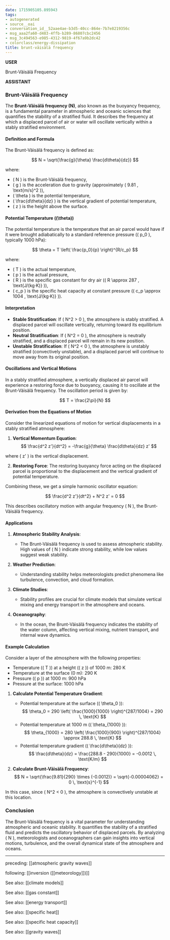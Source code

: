 ```yaml
---
date: 1715905105.895943
tags:
- autogenerated
- source__oai
- conversation_id__52aae4ae-b3d5-40cc-864e-7b7e8219356c
- msg_aaa2fa60-d483-4ffb-b289-86807cbc2456
- msg_3c494563-e985-4312-9819-4f67a9b2dc42
- colorclass/energy-dissipation
title: brunt-väisälä frequency
---
```


**USER**

Brunt-Väisälä Frequency


**ASSISTANT**

### Brunt-Väisälä Frequency

The **Brunt-Väisälä frequency (N)**, also known as the buoyancy frequency, is a fundamental parameter in atmospheric and oceanic sciences that quantifies the stability of a stratified fluid. It describes the frequency at which a displaced parcel of air or water will oscillate vertically within a stably stratified environment.

#### Definition and Formula

The Brunt-Väisälä frequency is defined as:

$$
N = \sqrt{\frac{g}{\theta} \frac{d\theta}{dz}}
$$

where:
- \( N \) is the Brunt-Väisälä frequency,
- \( g \) is the acceleration due to gravity (approximately \( 9.81 \, \text{m/s}^2 \)),
- \( \theta \) is the potential temperature,
- \( \frac{d\theta}{dz} \) is the vertical gradient of potential temperature,
- \( z \) is the height above the surface.

#### Potential Temperature (\(\theta\))

The potential temperature is the temperature that an air parcel would have if it were brought adiabatically to a standard reference pressure (\( p_0 \), typically 1000 hPa):

$$
\theta = T \left( \frac{p_0}{p} \right)^{R/c_p}
$$

where:
- \( T \) is the actual temperature,
- \( p \) is the actual pressure,
- \( R \) is the specific gas constant for dry air (\( R \approx 287 \, \text{J/(kg·K)} \)),
- \( c_p \) is the specific heat capacity at constant pressure (\( c_p \approx 1004 \, \text{J/(kg·K)} \)).

#### Interpretation

- **Stable Stratification**: If \( N^2 > 0 \), the atmosphere is stably stratified. A displaced parcel will oscillate vertically, returning toward its equilibrium position.
- **Neutral Stratification**: If \( N^2 = 0 \), the atmosphere is neutrally stratified, and a displaced parcel will remain in its new position.
- **Unstable Stratification**: If \( N^2 < 0 \), the atmosphere is unstably stratified (convectively unstable), and a displaced parcel will continue to move away from its original position.

#### Oscillations and Vertical Motions

In a stably stratified atmosphere, a vertically displaced air parcel will experience a restoring force due to buoyancy, causing it to oscillate at the Brunt-Väisälä frequency. The oscillation period is given by:

$$
T = \frac{2\pi}{N}
$$

#### Derivation from the Equations of Motion

Consider the linearized equations of motion for vertical displacements in a stably stratified atmosphere:

1. **Vertical Momentum Equation**:
   $$
   \frac{d^2 z'}{dt^2} = -\frac{g}{\theta} \frac{d\theta}{dz} z'
   $$

where \( z' \) is the vertical displacement.

2. **Restoring Force**:
   The restoring buoyancy force acting on the displaced parcel is proportional to the displacement and the vertical gradient of potential temperature.

Combining these, we get a simple harmonic oscillator equation:

$$
\frac{d^2 z'}{dt^2} + N^2 z' = 0
$$

This describes oscillatory motion with angular frequency \( N \), the Brunt-Väisälä frequency.

#### Applications

1. **Atmospheric Stability Analysis**:
   - The Brunt-Väisälä frequency is used to assess atmospheric stability. High values of \( N \) indicate strong stability, while low values suggest weak stability.

2. **Weather Prediction**:
   - Understanding stability helps meteorologists predict phenomena like turbulence, convection, and cloud formation.

3. **Climate Studies**:
   - Stability profiles are crucial for climate models that simulate vertical mixing and energy transport in the atmosphere and oceans.

4. **Oceanography**:
   - In the ocean, the Brunt-Väisälä frequency indicates the stability of the water column, affecting vertical mixing, nutrient transport, and internal wave dynamics.

#### Example Calculation

Consider a layer of the atmosphere with the following properties:
- Temperature (\( T \)) at a height (\( z \)) of 1000 m: 280 K
- Temperature at the surface (0 m): 290 K
- Pressure (\( p \)) at 1000 m: 900 hPa
- Pressure at the surface: 1000 hPa

1. **Calculate Potential Temperature Gradient**:
   - Potential temperature at the surface (\( \theta_0 \)):
     $$
     \theta_0 = 290 \left( \frac{1000}{1000} \right)^{287/1004} = 290 \, \text{K}
     $$
   - Potential temperature at 1000 m (\( \theta_{1000} \)):
     $$
     \theta_{1000} = 280 \left( \frac{1000}{900} \right)^{287/1004} \approx 288.8 \, \text{K}
     $$
   - Potential temperature gradient (\( \frac{d\theta}{dz} \)):
     $$
     \frac{d\theta}{dz} = \frac{288.8 - 290}{1000} = -0.0012 \, \text{K/m}
     $$

2. **Calculate Brunt-Väisälä Frequency**:
   $$
   N = \sqrt{\frac{9.81}{290} \times (-0.0012)} = \sqrt{-0.00004062} = 0 \, \text{s}^{-1}
   $$

In this case, since \( N^2 < 0 \), the atmosphere is convectively unstable at this location.

### Conclusion

The Brunt-Väisälä frequency is a vital parameter for understanding atmospheric and oceanic stability. It quantifies the stability of a stratified fluid and predicts the oscillatory behavior of displaced parcels. By analyzing \( N \), meteorologists and oceanographers can gain insights into vertical motions, turbulence, and the overall dynamical state of the atmosphere and oceans.


---

preceding: [[atmospheric gravity waves]]  


following: [[inversion ([[meteorology]])]]

See also: [[climate models]]


See also: [[gas constant]]


See also: [[energy transport]]


See also: [[specific heat]]


See also: [[specific heat capacity]]


See also: [[gravity waves]]